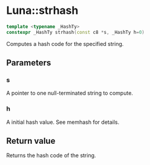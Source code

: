 # Luna::strhash

```c++
template <typename _HashTy>
constexpr _HashTy strhash(const c8 *s, _HashTy h=0)
```

Computes a hash code for the specified string. 



## Parameters
### s
A pointer to one null-terminated string to compute. 

### h
A initial hash value. See memhash for details. 

## Return value
Returns the hash code of the string. 

